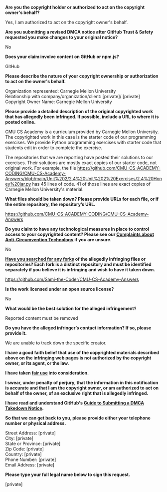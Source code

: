 **Are you the copyright holder or authorized to act on the copyright owner's behalf?**

Yes, I am authorized to act on the copyright owner's behalf.

**Are you submitting a revised DMCA notice after GitHub Trust & Safety requested you make changes to your original notice?**

No

**Does your claim involve content on GitHub or npm.js?**

GitHub

**Please describe the nature of your copyright ownership or authorization to act on the owner's behalf.**

Organization represented: Carnegie Mellon University  
Relationship with company/organization/client: [private]/ [private]  
Copyright Owner Name: Carnegie Mellon University  

**Please provide a detailed description of the original copyrighted work that has allegedly been infringed. If possible, include a URL to where it is posted online.**

CMU CS Academy is a curriculum provided by Carnegie Mellon University. The copyrighted work in this case is the starter code of our programming exercises. We provide Python programming exercises with starter code that students edit in order to complete the exercise.

The repositories that we are reporting have posted their solutions to our exercises. Their solutions are mostly exact copies of our starter code, not original work. For example, the file https://github.com/CMU-CS-ACADEMY-CODING/CMU-CS-Academy-Answers/blob/main/Unit%202/2.4%20Unit%202%20Exercises/2.4%20Honey%20jar.py has 45 lines of code. 41 of those lines are exact copies of Carnegie Mellon University's material.

**What files should be taken down? Please provide URLs for each file, or if the entire repository, the repository’s URL.**

https://github.com/CMU-CS-ACADEMY-CODING/CMU-CS-Academy-Answers

**Do you claim to have any technological measures in place to control access to your copyrighted content? Please see our <a href="https://docs.github.com/articles/guide-to-submitting-a-dmca-takedown-notice#complaints-about-anti-circumvention-technology">Complaints about Anti-Circumvention Technology</a> if you are unsure.**

No

**<a href="https://docs.github.com/articles/dmca-takedown-policy#b-what-about-forks-or-whats-a-fork">Have you searched for any forks</a> of the allegedly infringing files or repositories? Each fork is a distinct repository and must be identified separately if you believe it is infringing and wish to have it taken down.**

https://github.com/Sami-the-Coder/CMU-CS-Academy-Answers

**Is the work licensed under an open source license?**

No

**What would be the best solution for the alleged infringement?**

Reported content must be removed

**Do you have the alleged infringer’s contact information? If so, please provide it.**

We are unable to track down the specific creator.

**I have a good faith belief that use of the copyrighted materials described above on the infringing web pages is not authorized by the copyright owner, or its agent, or the law.**

**I have taken <a href="https://www.lumendatabase.org/topics/22">fair use</a> into consideration.**

**I swear, under penalty of perjury, that the information in this notification is accurate and that I am the copyright owner, or am authorized to act on behalf of the owner, of an exclusive right that is allegedly infringed.**

**I have read and understand GitHub's <a href="https://docs.github.com/articles/guide-to-submitting-a-dmca-takedown-notice/">Guide to Submitting a DMCA Takedown Notice</a>.**

**So that we can get back to you, please provide either your telephone number or physical address.**

Street Address: [private]  
City: [private]  
State or Province: [private]  
Zip Code: [private]  
Country: [private]  
Phone Number: [private]  
Email Address: [private]  

**Please type your full legal name below to sign this request.**

[private]  
